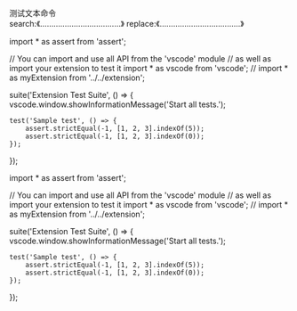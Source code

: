 测试文本命令  
search:《………………………………》
replace:《………………………………》

import * as assert from 'assert';

// You can import and use all API from the 'vscode' module
// as well as import your extension to test it
import * as vscode from 'vscode';
// import * as myExtension from '../../extension';

suite('Extension Test Suite', () => {
	vscode.window.showInformationMessage('Start all tests.');

	test('Sample test', () => {
		assert.strictEqual(-1, [1, 2, 3].indexOf(5));
		assert.strictEqual(-1, [1, 2, 3].indexOf(0));
	});
});

import * as assert from 'assert';

// You can import and use all API from the 'vscode' module
// as well as import your extension to test it
import * as vscode from 'vscode';
// import * as myExtension from '../../extension';

suite('Extension Test Suite', () => {
	vscode.window.showInformationMessage('Start all tests.');

	test('Sample test', () => {
		assert.strictEqual(-1, [1, 2, 3].indexOf(5));
		assert.strictEqual(-1, [1, 2, 3].indexOf(0));
	});
});
